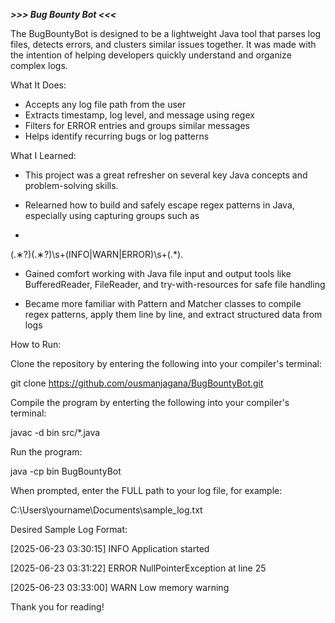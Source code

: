 ***>>> Bug Bounty Bot <<<***

The BugBountyBot is designed to be a lightweight Java tool that parses log files, detects errors, and clusters similar issues together. It was made with the intention of helping developers quickly understand  and organize complex logs.

What It Does:

- Accepts any log file path from the user
- Extracts timestamp, log level, and message using regex
- Filters for ERROR entries and groups similar messages
- Helps identify recurring bugs or log patterns

What I Learned:

- This project was a great refresher on several key Java concepts and problem-solving skills.

- Relearned how to build and safely escape regex patterns in Java, especially using capturing groups such as
- 
(.∗?)(.∗?)\s+(INFO|WARN|ERROR)\s+(.*).

- Gained comfort working with Java file input and output tools like BufferedReader, FileReader, and try-with-resources for safe file handling

- Became more familiar with Pattern and Matcher classes to compile regex patterns, apply them line by line, and extract structured data from logs 

How to Run:

Clone the repository by entering the following into your compiler's terminal:

git clone https://github.com/ousmanjagana/BugBountyBot.git


Compile the program by enterting the following into your compiler's terminal:

javac -d bin src/*.java


Run the program:

java -cp bin BugBountyBot


When prompted, enter the FULL path to your log file, for example:

C:\Users\yourname\Documents\sample_log.txt

Desired Sample Log Format:

[2025-06-23 03:30:15] INFO Application started

[2025-06-23 03:31:22] ERROR NullPointerException at line 25

[2025-06-23 03:33:00] WARN Low memory warning

Thank you for reading!
